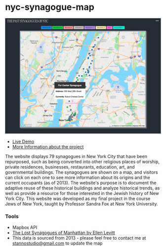 # nyc-synagogue-map

![Demo Image](temples.png "website preview")

* [Live Demo](https://nyc-lostsynagogues.netlify.app/)
* [More Information about the project](https://stanno.us/jewsofnewyork)

The website displays 79 synagogues in New York City that have been repurposed, such as being converted into other religious places of worship, private residences, businesses, restaurants, education, art, and governmental buildings. The synagogues are shown on a map, and visitors can click on each one to see more information about its origins and the current occupants (as of 2013). The website's purpose is to document the adaptive reuse of these historical buildings and analyze historical trends, as well as provide a resource for those interested in the Jewish history of New York City. This website was developed as my final project in the course Jews of New York, taught by Professor Sandra Fox at New York University.

### Tools
* Mapbox API
* [The Lost Synagogues of Manhattan by Ellen Levitt](https://www.avotaynu.com/books/LostSynagoguesManhattan.html)
* This data is sourced from 2013 - please feel free to contact me at stannostudio@gmail.com to update the map

